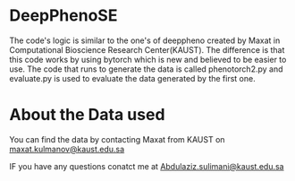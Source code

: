 # DeepPhenoSE
The code's logic is similar to the one's of deeppheno created by Maxat in Computational Bioscience Research Center(KAUST). The difference is that this code works by using bytorch which is new and believed to be easier to use.
The code that runs to generate the data is called phenotorch2.py and evaluate.py is used to evaluate the data generated by the first one.

# About the Data used
You can find the data by contacting Maxat from KAUST on maxat.kulmanov@kaust.edu.sa

IF you have any questions conatct me at Abdulaziz.sulimani@kaust.edu.sa



